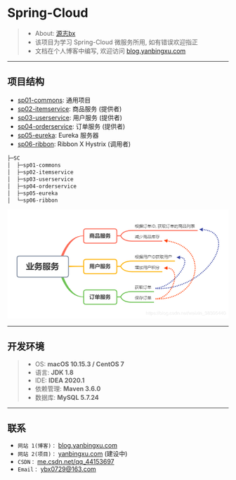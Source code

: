 # Spring-Cloud
> - About: [源志bx](http://blog.yanbingxu.com/)
> - 该项目为学习 Spring-Cloud 微服务所用, 如有错误欢迎指正
> - 文档在个人博客中编写, 欢迎访问 [blog.yanbingxu.com](http://blog.yanbingxu.com/)

---
## 项目结构
- [sp01-commons](./sp01-commons): 通用项目
- [sp02-itemservice](./sp02-itemservice): 商品服务 (提供者)
- [sp03-userservice](./sp03-userservice): 用户服务 (提供者)
- [sp04-orderservice](./sp04-orderservice): 订单服务 (提供者)
- [sp05-eureka](./sp05-eureka): Eureka 服务器
- [sp06-ribbon](./sp06-ribbon): Ribbon X Hystrix (调用者)

```
├─SC
│  ├─sp01-commons
│  ├─sp02-itemservice
│  ├─sp03-userservice
│  ├─sp04-orderservice
│  ├─sp05-eureka
│  └─sp06-ribbon
```

![20200330135542918.png](./img/20200330135542918.png)

---
## 开发环境
> - OS: **macOS 10.15.3 / CentOS 7**
> - 语言: **JDK 1.8**
> - IDE: **IDEA 2020.1**
> - 依赖管理: **Maven 3.6.0**
> - 数据库: **MySQL 5.7.24**

---
## 联系
- `网站 1(博客)：` [blog.yanbingxu.com](https://blog.yanbingxu.com/)
- `网站 2(项目)：` [yanbingxu.com](http://yanbingxu.com/) (建设中)
- `CSDN：` [me.csdn.net/qq_44153697](https://me.csdn.net/qq_44153697)
- `Email：` <ybx0729@163.com>